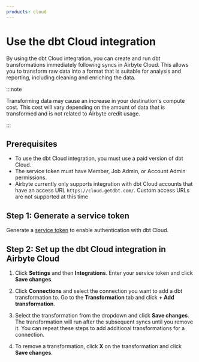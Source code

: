 ```yaml
---
products: cloud
---
```


# Use the dbt Cloud integration

By using the dbt Cloud integration, you can create and run dbt transformations immediately following syncs in Airbyte Cloud. This allows you to transform raw data into a format that is suitable for analysis and reporting, including cleaning and enriching the data.

:::note

Transforming data may cause an increase in your destination's compute cost. This cost will vary depending on the amount of data that is transformed and is not related to Airbyte credit usage.

:::

## Prerequisites
- To use the dbt Cloud integration, you must use a paid version of dbt Cloud.
- The service token must have Member, Job Admin, or Account Admin permissions.
- Airbyte currently only supports integration with dbt Cloud accounts that have an access URL `https://cloud.getdbt.com/`. Custom access URLs are not supported at this time

## Step 1: Generate a service token

Generate a [service token](https://docs.getdbt.com/docs/dbt-cloud-apis/service-tokens#generate-service-account-tokens) to enable authentication with dbt Cloud.

## Step 2: Set up the dbt Cloud integration in Airbyte Cloud

1. Click **Settings** and then **Integrations**. Enter your service token and click **Save changes**.

2. Click **Connections** and select the connection you want to add a dbt transformation to. Go to the **Transformation** tab and click **+ Add transformation**. 

3. Select the transformation from the dropdown and click **Save changes**. The transformation will run after the subsequent syncs until you remove it. You can repeat these steps to add additional transformations for a connection.

4. To remove a transformation, click **X** on the transformation and click **Save changes**.
